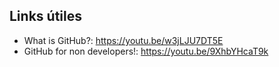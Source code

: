## Links útiles

* What is GitHub?: https://youtu.be/w3jLJU7DT5E
* GitHub for non developers!: https://youtu.be/9XhbYHcaT9k
